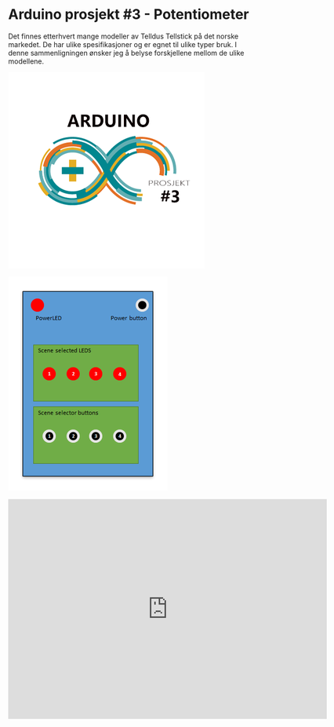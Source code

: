 <!--
author: Øyvind Malin
date: 2015-12-07 13:13:13
image: arduinoprosjekt3.png
tags: arduino,elektronikk,programmering
status: published
-->

Arduino prosjekt #3 - Potentiometer
============================
<!-- StartExcerpt -->

Det finnes etterhvert mange modeller av Telldus Tellstick på det norske markedet. De har ulike spesifikasjoner og er egnet til ulike typer bruk. I denne sammenligningen ønsker jeg å belyse forskjellene mellom de ulike modellene.

<!-- EndExcerpt -->
<div class="roundcontainer">
  <div class="round">
    <img src="/img/blog/arduinoprosjekt3.png">
  </div>
</div>


![alt text](/pictures/makrokonsept.png "")

<iframe frameborder='0' height='448' marginheight='0' marginwidth='0' scrolling='no' src='https://123d.circuits.io/circuits/1336610-pushbuttonandledon/embed#breadboard' width='650'></iframe>

